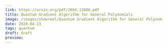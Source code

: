 ```yaml
---
link: https://arxiv.org/pdf/2004.11086.pdf
title: Quantum Gradient Algorithm for General Polynomials
image: /images/showreel/Quantum Gradient Algorithm for General Polynomials.jpg
date: 2020-04-23
tags: quantum
draft: draft
preview:
---
```



